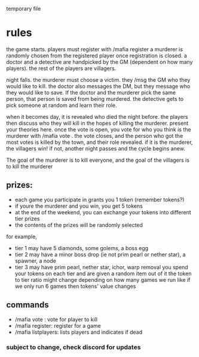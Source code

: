 temporary file

# rules
the game starts. players must register with /mafia register
a murderer is randomly chosen from the registered player once registration is closed. a doctor and a detective are handpicked by the GM (dependent on how many players). the rest of the players are villagers.

night falls. the murderer must choose a victim. they /msg the GM who they would like to kill. the doctor also messages the DM, but they message who they would like to save. If the doctor and the murderer pick the same person, that person is saved from being murdered. the detective gets to pick someone at random and learn their role.

when it becomes day, it is revealed who died the night before. the players then discuss who they will kill in the hopes of killing the murderer. present your theories here. once the vote is open, you vote for who you think is the murderer with /mafia vote <player>. the vote closes, and the person who got the most votes is killed by the town, and their role revealed. if it is the murderer, the villagers win! if not, another night passes and the cycle begins anew. 

The goal of the murderer is to kill everyone, and the goal of the villagers is to kill the murderer

## prizes:
- each game you participate in grants you 1 token (remember tokens?)
- if youre the murderer and you win, you get 5 tokens
- at the end of the weekend, you can exchange your tokens into different tier prizes
- the contents of the prizes will be randomly selected

for example,
- tier 1 may have 5 diamonds, some golems, a boss egg
- tier 2 may have a minor boss drop (ie not prim pearl or nether star), a spawner, a node
- tier 3 may have prim pearl, nether star, ichor, warp removal
you spend your tokens on each tier and are given a random item out of it
the token to tier ratio might change depending on how many games we run
like if we only run 6 games then tokens' value changes

## commands
- /mafia vote <player>: vote for player to kill
- /mafia register: register for a game
- /mafia listplayers: lists players and indicates if dead

### subject to change, check discord for updates
